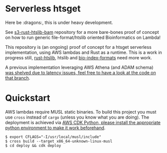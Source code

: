 # Serverless htsget

Here be :dragons:, this is under heavy development.

See [s3-rust-htslib-bam](https://github.com/brainstorm/s3-rust-htslib-bam) repository for a more bare-bones proof of concept on how to run generic file-format/htslib oriented Bioinformatics on Lambda!

This repository is (an ongoing) proof of concept for a htsget serverless implementation, using AWS lambdas and Rust as a runtime. This is a work in progress still, [rust-htslib](https://github.com/rust-bio/rust-htslib/pull/193), htslib and [bio-index-formats](https://github.com/brainstorm/bio-index-formats) need more work.

A previous implementation leveraging AWS Athena (and ADAM schema) [was shelved due to latency issues, feel free to have a look at the code on that branch](https://github.com/brainstorm/htsget-aws/tree/athena).

# Quickstart

AWS lambdas require MUSL static binaries. To build this project you must use `cross` instead of `cargo` (unless you know what you are doing). The deployment is achieved via [AWS CDK Python, please install the appropriate python environment to make it work beforehand](https://aws.amazon.com/blogs/developer/getting-started-with-the-aws-cloud-development-kit-and-python/).

```
$ export CFLAGS="-I/usr/local/musl/include"
$ cross build --target x86_64-unknown-linux-musl
$ cd deploy && cdk deploy
```
